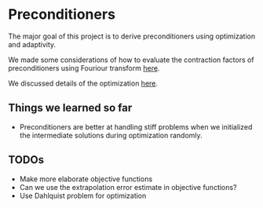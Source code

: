 # Preconditioners
The major goal of this project is to derive preconditioners using optimization and adaptivity.

We made some considerations of how to evaluate the contraction factors of preconditioners using Fouriour transform [here](data/notes/Fourier.md).

We discussed details of the optimization [here](data/notes/optimization.md).

## Things we learned so far
 - Preconditioners are better at handling stiff problems when we initialized the intermediate solutions during optimization randomly.

## TODOs
 - Make more elaborate objective functions
 - Can we use the extrapolation error estimate in objective functions?
 - Use Dahlquist problem for optimization
